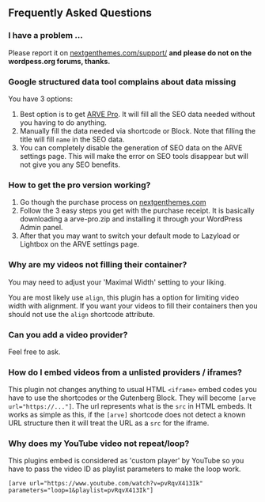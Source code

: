 
## Frequently Asked Questions ##

### I have a problem ... ###

Please report it on [nextgenthemes.com/support/](https://nextgenthemes.com/support/) **and please do not on the wordpess.org forums, thanks.**

### Google structured data tool complains about data missing ###

You have 3 options:

1. Best option is to get [ARVE Pro](https://nextgenthemes.com/plugins/arve-pro/). It will fill all the SEO data needed  without you having to do anything.
1. Manually fill the data needed via shortcode or Block. Note that filling the title will fill `name` in the SEO data.
1. You can completely disable the generation of SEO data on the ARVE settings page. This will make the error on SEO tools disappear but will not give you any SEO benefits.

### How to get the pro version working? ###

1. Go though the purchase process on [nextgenthemes.com](https://nextgenthemes.com/plugins/arve-pro/)
1. Follow the 3 easy steps you get with the purchase receipt. It is basically downloading a arve-pro.zip and installing it through your WordPress Admin panel.
1. After that you may want to switch your default mode to Lazyload or Lightbox on the ARVE settings page.

### Why are my videos not filling their container? ###

You may need to adjust your 'Maximal Width' setting to your liking.

You are most likely use `align`, this plugin has a option for limiting video width with alignment. If you want your videos to fill their containers then you should not use the `align` shortcode attribute.

### Can you add a video provider? ###

Feel free to ask.

### How do I embed videos from a unlisted providers / iframes? ###

This plugin not changes anything to usual HTML `<iframe>` embed codes you have to use the shortcodes or the Gutenberg Block. They will become `[arve url="https://..."]`. The url represents what is the `src` in HTML embeds. It works as simple as this, if the `[arve]` shortcode does not detect a known URL structure then it will treat the URL as a `src` for the iframe. 

### Why does my YouTube video not repeat/loop? ###

This plugins embed is considered as 'custom player' by YouTube so you have to pass the video ID as playlist parameters to make the loop work.

`[arve url="https://www.youtube.com/watch?v=pvRqvX413Ik" parameters="loop=1&playlist=pvRqvX413Ik"]`

